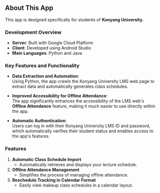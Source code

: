 ## About This App  
This app is designed specifically for students of **Konyang University**.  

### Development Overview  
- **Server**: Built with Google Cloud Platform  
- **Client**: Developed using Android Studio  
- **Main Languages**: Python and Java  

### Key Features and Functionality  
- **Data Extraction and Automation**:  
   Using Python, the app crawls the Konyang University LMS web page to extract data and automatically generates class schedules.  

- **Improved Accessibility for Offline Attendance**:  
   The app significantly enhances the accessibility of the LMS web's **Offline Attendance** feature, making it much easier to use directly within the app.  

- **Automatic Authentication**:  
   Users can log in with their Konyang University LMS ID and password, which automatically verifies their student status and enables access to the app's features.  

### Features  
1. **Automatic Class Schedule Import**  
   - Automatically retrieves and displays your lecture schedule.  
2. **Offline Attendance Management**  
   - Simplifies the process of managing offline attendance.  
3. **Reschedule Tracking in Calendar Format**  
   - Easily view makeup class schedules in a calendar layout.  
